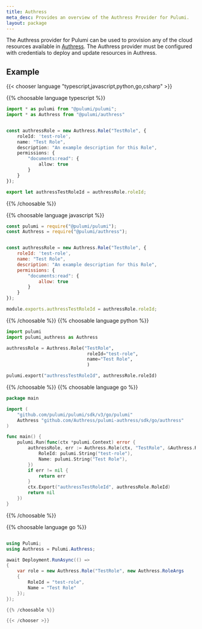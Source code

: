 ```yaml
---
title: Authress
meta_desc: Provides an overview of the Authress Provider for Pulumi.
layout: package
---
```


The Authress provider for Pulumi can be used to provision any of the cloud resources available in [Authress](https://authress.io/).
The Authress provider must be configured with credentials to deploy and update resources in Authress.

## Example

{{< chooser language "typescript,javascript,python,go,csharp" >}}

{{% choosable language typescript %}}

```typescript
import * as pulumi from "@pulumi/pulumi";
import * as Authress from "@pulumi/authress"


const authressRole = new Authress.Role("TestRole", {
    roleId: 'test-role',
    name: "Test Role",
    description: "An example description for this Role",
    permissions: {
        "documents:read": {
            allow: true
        }
    }
});

export let authressTestRoleId = authressRole.roleId;
```

{{% /choosable %}}

{{% choosable language javascript %}}

```javascript
const pulumi = require("@pulumi/pulumi");
const Authress = require("@pulumi/authress");


const authressRole = new Authress.Role("TestRole", {
    roleId: 'test-role',
    name: "Test Role",
    description: "An example description for this Role",
    permissions: {
        "documents:read": {
            allow: true
        }
    }
});

module.exports.authressTestRoleId = authressRole.roleId;
```

{{% /choosable %}}
{{% choosable language python %}}

```python
import pulumi
import pulumi_authress as Authress

authressRole = Authress.Role("TestRole",
                              roleId="test-role",
                              name="Test Role",
                              )

pulumi.export("authressTestRoleId", authressRole.roleId)
```

{{% /choosable %}}
{{% choosable language go %}}

```go
package main

import (
	"github.com/pulumi/pulumi/sdk/v3/go/pulumi"
	Authress "github.com/Authress/pulumi-authress/sdk/go/authress"
)

func main() {
	pulumi.Run(func(ctx *pulumi.Context) error {
		authressRole, err := Authress.Role(ctx, "TestRole", &Authress.RoleArgs{
			RoleId: pulumi.String("test-role"),
            Name: pulumi.String("Test Role"),
		})
		if err != nil {
			return err
		}
		ctx.Export("authressTestRoleId", authressRole.RoleId)
		return nil
	})
}
```

{{% /choosable %}}

{{% choosable language go %}}

```csharp

using Pulumi;
using Authress = Pulumi.Authress;

await Deployment.RunAsync(() =>
{
    var role = new Authress.Role("TestRole", new Authress.RoleArgs
    {
        RoleId = "test-role",
        Name = "Test Role"
    });
});

{{% /choosable %}}

{{< /chooser >}}